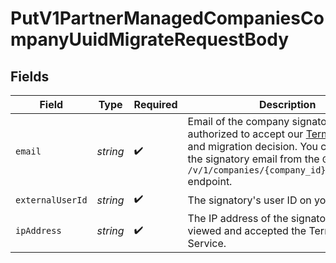 # PutV1PartnerManagedCompaniesCompanyUuidMigrateRequestBody


## Fields

| Field                                                                                                                                                                                                                                          | Type                                                                                                                                                                                                                                           | Required                                                                                                                                                                                                                                       | Description                                                                                                                                                                                                                                    |
| ---------------------------------------------------------------------------------------------------------------------------------------------------------------------------------------------------------------------------------------------- | ---------------------------------------------------------------------------------------------------------------------------------------------------------------------------------------------------------------------------------------------- | ---------------------------------------------------------------------------------------------------------------------------------------------------------------------------------------------------------------------------------------------- | ---------------------------------------------------------------------------------------------------------------------------------------------------------------------------------------------------------------------------------------------- |
| `email`                                                                                                                                                                                                                                        | *string*                                                                                                                                                                                                                                       | :heavy_check_mark:                                                                                                                                                                                                                             | Email of the company signatory who is authorized to accept our [Terms of Service](https://flows.gusto.com/terms) and migration decision. You can retrieve the signatory email from the `GET /v/1/companies/{company_id}/signatories` endpoint. |
| `externalUserId`                                                                                                                                                                                                                               | *string*                                                                                                                                                                                                                                       | :heavy_check_mark:                                                                                                                                                                                                                             | The signatory's user ID on your platform.                                                                                                                                                                                                      |
| `ipAddress`                                                                                                                                                                                                                                    | *string*                                                                                                                                                                                                                                       | :heavy_check_mark:                                                                                                                                                                                                                             | The IP address of the signatory who viewed and accepted the Terms of Service.                                                                                                                                                                  |